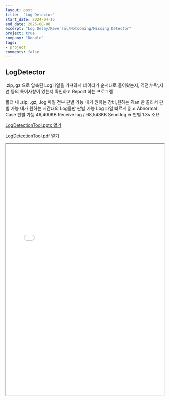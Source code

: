 ```yaml
---
layout: post
title:  "Log Detector"
start_date: 2024-04-16
end_date: 2025-08-08
excerpt: "Log Delay/Reversal/Notcoming/Missing Detector"
project: true
company: "Doople"
tags:
- project
comments: false
---
```


## LogDetector

.zip,.gz 으로 압축된 Log파일을 가져와서 데이터가 순서대로 들어왔는지, 역전,누락,지연 등의 특이사항이 있는지 확인하고 Report 하는 프로그램

폴더 내 .zip, .gz, .log 파일 전부 판별 가능
내가 원하는 장비,원하는 Plan 만 골라서 판별 가능
내가 원하는 시간대의 Log들만 판별 가능
Log 파일 빠르게 읽고 Abnormal Case 판별 가능
46,400KB Receive.log / 68,543KB Send.log => 판별 1.3s 소요

[LogDetectionTool.pptx 열기](/_document/LogDetectionTool.pptx)

[LogDetectionTool.pdf 열기](/assets/LogDetectionTool.pdf)

<iframe 
  src="/_document/LogDetectionTool.pdf" 
  width="100%" 
  height="800px">
</iframe>